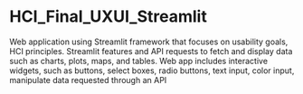 # HCI_Final_UXUI_Streamlit
Web application using Streamlit framework that focuses on usability goals, HCI principles. Streamlit features and API requests to fetch and display data such as charts, plots, maps, and tables. Web app includes interactive widgets, such as buttons, select boxes, radio buttons, text input, color input, manipulate data requested through an API
